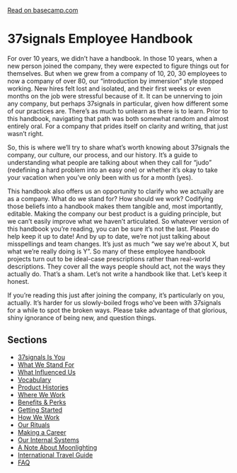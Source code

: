 [Read on basecamp.com](https://basecamp.com/handbook)

# 37signals Employee Handbook

For over 10 years, we didn’t have a handbook. In those 10 years, when a new person joined the company, they were expected to figure things out for themselves. But when we grew from a company of 10, 20, 30 employees to now a company of over 80, our “introduction by immersion” style stopped working. New hires felt lost and isolated, and their first weeks or even months on the job were stressful because of it. It can be unnerving to join any company, but perhaps 37signals in particular, given how different some of our practices are. There’s as much to unlearn as there is to learn. Prior to this handbook, navigating that path was both somewhat random and almost entirely oral. For a company that prides itself on clarity and writing, that just wasn’t right.

So, this is where we’ll try to share what’s worth knowing about 37signals the company, our culture, our process, and our history. It’s a guide to understanding what people are talking about when they call for “judo” (redefining a hard problem into an easy one) or whether it’s okay to take your vacation when you’ve only been with us for a month (yes).

This handbook also offers us an opportunity to clarify who we actually are as a company. What do we stand for? How should we work? Codifying those beliefs into a handbook makes them tangible and, most importantly, editable. Making the company our best product is a guiding principle, but we can’t easily improve what we haven’t articulated. So whatever version of this handbook you’re reading, you can be sure it’s not the last. Please do help keep it up to date! And by up to date, we’re not just talking about misspellings and team changes. It’s just as much “we say we’re about X, but what we’re really doing is Y”. So many of these employee handbook projects turn out to be ideal-case prescriptions rather than real-world descriptions. They cover all the ways people should act, not the ways they actually do. That’s a sham. Let’s not write a handbook like that. Let’s keep it honest.

If you’re reading this just after joining the company, it’s particularly on you, actually. It’s harder for us slowly-boiled frogs who’ve been with 37signals for a while to spot the broken ways. Please take advantage of that glorious, shiny ignorance of being new, and question things.

## Sections

* [37signals Is You](https://github.com/basecamp/handbook/blob/master/01-37signals-is-you.md)
* [What We Stand For](https://github.com/basecamp/handbook/blob/master/02-what-we-stand-for.md)
* [What Influenced Us](https://github.com/basecamp/handbook/blob/master/03-what-influenced-us.md)
* [Vocabulary](https://github.com/basecamp/handbook/blob/master/04-vocabulary.md)
* [Product Histories](https://github.com/basecamp/handbook/blob/master/05-product-histories.md)
* [Where We Work](https://github.com/basecamp/handbook/blob/master/06-where-we-work.md)
* [Benefits & Perks](https://github.com/basecamp/handbook/blob/master/07-benefits-and-perks.md)
* [Getting Started](https://github.com/basecamp/handbook/blob/master/08-getting-started.md)
* [How We Work](https://github.com/basecamp/handbook/blob/master/09-how-we-work.md)
* [Our Rituals](https://github.com/basecamp/handbook/blob/master/10-our-rituals.md)
* [Making a Career](https://github.com/basecamp/handbook/blob/master/11-making-a-career.md)
* [Our Internal Systems](https://github.com/basecamp/handbook/blob/master/12-our-internal-systems.md)
* [A Note About Moonlighting](https://github.com/basecamp/handbook/blob/master/13-moonlighting.md)
* [International Travel Guide](https://github.com/basecamp/handbook/blob/master/14-international-travel-guide.md)
* [FAQ](https://github.com/basecamp/handbook/blob/master/faq.md)
